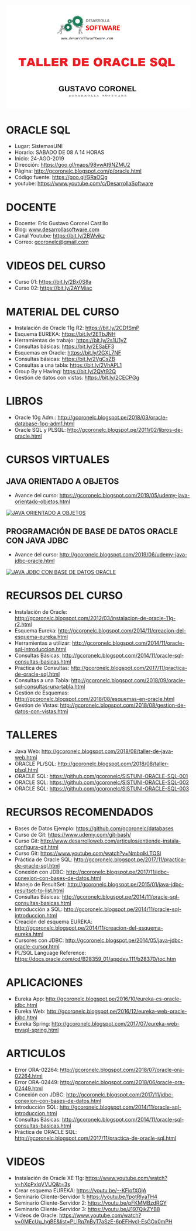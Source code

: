 ![ORACLE SQL](https://raw.githubusercontent.com/gcoronelc/ORACLE-SQL-2019-08/master/img/sql.png)


# ORACLE SQL

- Lugar: SistemasUNI
- Horario: SABADO DE 08 A 14 HORAS
- Inicio: 24-AGO-2019
- Dirección: https://goo.gl/maps/98vwAt9NZMU2
- Página: http://gcoronelc.blogspot.com/p/oracle.html
- Código fuente: https://goo.gl/GRaOQg
- youtube: https://www.youtube.com/c/DesarrollaSoftware



# DOCENTE

- Docente: Eric Gustavo Coronel Castillo
- Blog: www.desarrollasoftware.com
- Canal Youtube: https://bit.ly/2BWvikz
- Correo: gcoronelc@gmail.com


# VIDEOS DEL CURSO

- Curso 01: https://bit.ly/2Bx0S8a
- Curso 02: https://bit.ly/2AYMiac


# MATERIAL DEL CURSO

- Instalación de Oracle 11g R2: https://bit.ly/2CDfSmP
- Esquema EUREKA: https://bit.ly/2ETbJNH
- Herramientas de trabajo: https://bit.ly/2s1U1yZ
- Consultas básicas: https://bit.ly/2ESaEF3
- Esquemas en Oracle: https://bit.ly/2GXL7NF
- Consultas básicas: https://bit.ly/2VgCsZB
- Consultas a una tabla: https://bit.ly/2VhAPL1
- Group By y Having: https://bit.ly/2QVt92Q
- Gestión de datos con vistas: https://bit.ly/2CECPGg


# LIBROS

- Oracle 10g Adm.: http://gcoronelc.blogspot.pe/2018/03/oracle-database-1og-adm1.html
- Oracle SQL y PLSQL: http://gcoronelc.blogspot.pe/2011/02/libros-de-oracle.html


# CURSOS VIRTUALES

## JAVA ORIENTADO A OBJETOS

- Avance del curso: https://gcoronelc.blogspot.com/2019/05/udemy-java-orientado-objetos.html

[![JAVA ORIENTADO A OBJETOS](http://img.youtube.com/vi/EKlwF12-l9Y/0.jpg)](http://www.youtube.com/watch?v=EKlwF12-l9Y "JAVA ORIENTADO A OBJETOS")


## PROGRAMACIÓN DE BASE DE DATOS ORACLE CON JAVA JDBC

- Avance del curso: http://gcoronelc.blogspot.com/2019/06/udemy-java-jdbc-oracle.html

[![JAVA JDBC CON BASE DE DATOS ORACLE](http://img.youtube.com/vi/MR53Xgeg28Y/0.jpg)](http://www.youtube.com/watch?v=MR53Xgeg28Y "JAVA JDBC CON BASE DE DATOS ORACLE")




# RECURSOS DEL CURSO

- Instalación de Oracle: http://gcoronelc.blogspot.com/2012/03/instalacion-de-oracle-11g-r2.html
- Esquema Eureka: http://gcoronelc.blogspot.com/2014/11/creacion-del-esquema-eureka.html
- Herramientas a utilizar: http://gcoronelc.blogspot.com/2014/11/oracle-sql-introduccion.html
- Consultas Básicas: http://gcoronelc.blogspot.com/2014/11/oracle-sql-consultas-basicas.html
- Practica de Consultas: http://gcoronelc.blogspot.com/2017/11/practica-de-oracle-sql.html
- Consultas a una Tabla: http://gcoronelc.blogspot.com/2018/09/oracle-sql-consultas-una-tabla.html
- Gestión de Esquemas: http://gcoronelc.blogspot.com/2018/08/esquemas-en-oracle.html
- Gestion de Vistas: http://gcoronelc.blogspot.com/2018/08/gestion-de-datos-con-vistas.html

# TALLERES

- Java Web: http://gcoronelc.blogspot.com/2018/08/taller-de-java-web.html
- ORACLE PL/SQL: http://gcoronelc.blogspot.com/2018/08/taller-plsql.html
- ORACLE SQL: https://github.com/gcoronelc/SISTUNI-ORACLE-SQL-001
- ORACLE SQL: https://github.com/gcoronelc/SISTUNI-ORACLE-SQL-002
- ORACLE SQL: https://github.com/gcoronelc/SISTUNI-ORACLE-SQL-003

# RECURSOS RECOMENDADOS

- Bases de Datos Ejemplo: https://github.com/gcoronelc/databases
- Curso de Git: https://www.udemy.com/git-bash/
- Curso Git: http://www.desarrolloweb.com/articulos/entiende-instala-configura-git.html
- Curso Git: https://www.youtube.com/watch?v=NmbqlkLTOSI
- Práctica de Oracle SQL: http://gcoronelc.blogspot.pe/2017/11/practica-de-oracle-sql.html
- Conexión con JDBC: http://gcoronelc.blogspot.pe/2017/11/jdbc-conexion-con-bases-de-datos.html
- Manejo de ResultSet: http://gcoronelc.blogspot.pe/2015/01/java-jdbc-resultset-to-list.html
- Consultas Básicas: http://gcoronelc.blogspot.pe/2014/11/oracle-sql-consultas-basicas.html
- Introducción a SQL: http://gcoronelc.blogspot.pe/2014/11/oracle-sql-introduccion.html
- Creación del esquema EUREKA: http://gcoronelc.blogspot.pe/2014/11/creacion-del-esquema-eureka.html
- Cursores con JDBC: http://gcoronelc.blogspot.pe/2014/05/java-jdbc-oracle-cursor.html
- PL/SQL Language Reference: https://docs.oracle.com/cd/B28359_01/appdev.111/b28370/toc.htm


# APLICACIONES 

- Eureka App: http://gcoronelc.blogspot.pe/2016/10/eureka-cs-oracle-jdbc.html
- Eureka Web: http://gcoronelc.blogspot.pe/2016/12/eureka-web-oracle-jdbc.html
- Eureka Spring: http://gcoronelc.blogspot.com/2017/07/eureka-web-mysql-spring.html

# ARTICULOS

- Error ORA-02264: http://gcoronelc.blogspot.com/2018/07/oracle-ora-02264.html
- Error ORA-02449: http://gcoronelc.blogspot.com/2018/06/oracle-ora-02449.html
- Conexión con JDBC: http://gcoronelc.blogspot.com/2017/11/jdbc-conexion-con-bases-de-datos.html
- Introducción SQL: http://gcoronelc.blogspot.com/2014/11/oracle-sql-introduccion.html
- Consultas Básicas: http://gcoronelc.blogspot.com/2014/11/oracle-sql-consultas-basicas.html
- Práctica de ORACLE SQL: http://gcoronelc.blogspot.com/2017/11/practica-de-oracle-sql.html


# VIDEOS

- Instalación de Oracle XE 11g: https://www.youtube.com/watch?v=hXpPxlqVVUQ&t=3s
- Crear esquema EUREKA: https://youtu.be/--KFiofXOjA
- Seminario Cliente-Servidor 1: https://youtu.be/fpotRIyaTH4
- Seminario Cliente-Servidor 2: https://youtu.be/pFKMMBzdRGY
- Seminario Cliente-Servidor 3: https://youtu.be/J197QikZYB8
- Videos de Oracle: https://www.youtube.com/watch?v=0MEcUu_hgBE&list=PLIRq7nByT7aSzE-6pEFHvcl-EsGOx0mPH

